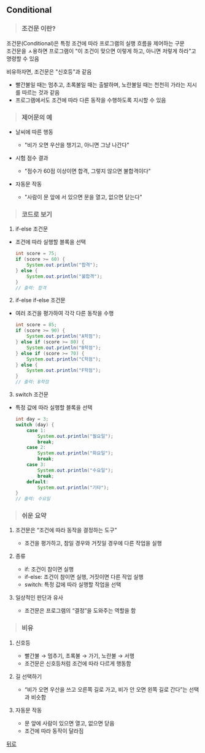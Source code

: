 ## Conditional
> ### 조건문 이란?
조건문(Conditional)은 특정 조건에 따라 프로그램의 실행 흐름을 제어하는 구문</br>
조건문을 ㅅ용하면 프로그램이 "이 조건이 맞으면 이렇게 하고, 아니면 저렇게 하라"고 명령할 수 있음

비유하자면, 조건문은 "신호등"과 같음
- 빨간불일 때는 멈추고, 초록불일 때는 출발하며, 노란불일 때는 천천히 가라는 지시를 따르는 것과 같음
- 프로그램에서도 조건에 따라 다른 동작을 수행하도록 지시할 수 있음

> ### 제어문의 예
- 날씨에 따른 행동
    - "비가 오면 우산을 챙기고, 아니면 그냥 나간다"

- 시험 점수 결과
    - "점수가 60점 이상이면 합격, 그렇지 않으면 불합격이다"

- 자동문 작동
    - "사람이 문 앞에 서 있으면 문을 열고, 없으면 닫는다"

> ### 코드로 보기
1. if-else 조건문
- 조건에 따라 실행할 블록을 선택
    ```java
    int score = 75;
    if (score >= 60) {
        System.out.println("합격");
    } else {
        System.out.println("불합격");
    }
    // 출력: 합격
    ```

2. if-else if-else 조건문
- 여러 조건을 평가하여 각각 다른 동작을 수행
    ```java
    int score = 85;
    if (score >= 90) {
        System.out.println("A학점");
    } else if (score >= 80) {
        System.out.println("B학점");
    } else if (score >= 70) {
        System.out.println("C학점");
    } else {
        System.out.println("F학점");
    }
    // 출력: B학점
    ```

3. switch 조건문
- 특정 값에 따라 실행할 블록을 선택
    ```java
    int day = 3;
    switch (day) {
        case 1:
            System.out.println("월요일");
            break;
        case 2:
            System.out.println("화요일");
            break;
        case 3:
            System.out.println("수요일");
            break;
        default:
            System.out.println("기타");
    }
    // 출력: 수요일
    ```

> ### 쉬운 요약
1.	조건문은 “조건에 따라 동작을 결정하는 도구”
	- 조건을 평가하고, 참일 경우와 거짓일 경우에 다른 작업을 실행

2.	종류
	- if: 조건이 참이면 실행
	- if-else: 조건이 참이면 실행, 거짓이면 다른 작업 실행
	- switch: 특정 값에 따라 실행할 작업을 선택

3.	일상적인 판단과 유사
	- 조건문은 프로그램의 “결정”을 도와주는 역할을 함

> ### 비유
1.	신호등
	- 빨간불 → 멈추기, 초록불 → 가기, 노란불 → 서행
	- 조건문은 신호등처럼 조건에 따라 다르게 행동함

2.	길 선택하기
	- “비가 오면 우산을 쓰고 오른쪽 길로 가고, 비가 안 오면 왼쪽 길로 간다”는 선택과 비슷함

3.	자동문 작동
	- 문 앞에 사람이 있으면 열고, 없으면 닫음
    - 조건에 따라 동작이 달라짐

[뒤로](java,md)